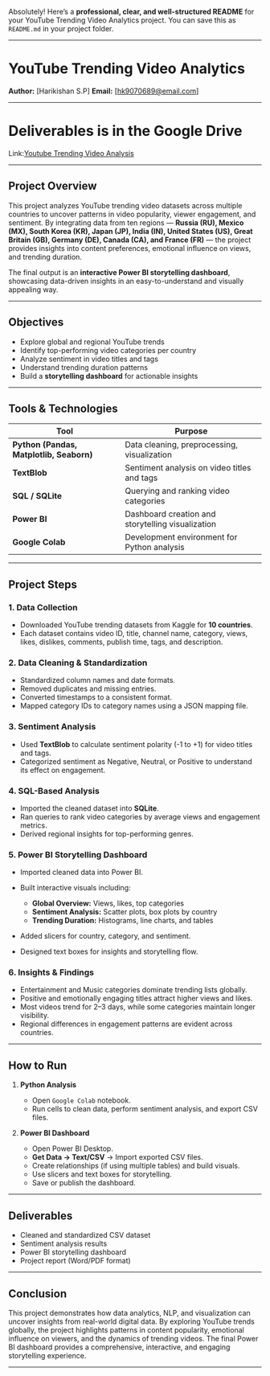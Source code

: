 Absolutely! Here’s a **professional, clear, and well-structured README** for your YouTube Trending Video Analytics project. You can save this as `README.md` in your project folder.

---

# YouTube Trending Video Analytics

**Author:** [Harikishan S.P]
**Email:** [[hk9070689@email.com](mailto:hk9070689@email.com)]

---
# Deliverables is in the Google Drive
Link:[Youtube Trending Video Analysis ]((https://drive.google.com/drive/folders/18ri2RN9o-V1VeFL8sJZ7QAZHR1vj_XLW?usp=sharing))

---

## **Project Overview**

This project analyzes YouTube trending video datasets across multiple countries to uncover patterns in video popularity, viewer engagement, and sentiment. By integrating data from ten regions — **Russia (RU), Mexico (MX), South Korea (KR), Japan (JP), India (IN), United States (US), Great Britain (GB), Germany (DE), Canada (CA), and France (FR)** — the project provides insights into content preferences, emotional influence on views, and trending duration.

The final output is an **interactive Power BI storytelling dashboard**, showcasing data-driven insights in an easy-to-understand and visually appealing way.

---

## **Objectives**

* Explore global and regional YouTube trends
* Identify top-performing video categories per country
* Analyze sentiment in video titles and tags
* Understand trending duration patterns
* Build a **storytelling dashboard** for actionable insights

---

## **Tools & Technologies**

| Tool                                     | Purpose                                           |
| ---------------------------------------- | ------------------------------------------------- |
| **Python (Pandas, Matplotlib, Seaborn)** | Data cleaning, preprocessing, visualization       |
| **TextBlob**                             | Sentiment analysis on video titles and tags       |
| **SQL / SQLite**                         | Querying and ranking video categories             |
| **Power BI**                             | Dashboard creation and storytelling visualization |
| **Google Colab**                         | Development environment for Python analysis       |

---

## **Project Steps**

### **1. Data Collection**

* Downloaded YouTube trending datasets from Kaggle for **10 countries**.
* Each dataset contains video ID, title, channel name, category, views, likes, dislikes, comments, publish time, tags, and description.

### **2. Data Cleaning & Standardization**

* Standardized column names and date formats.
* Removed duplicates and missing entries.
* Converted timestamps to a consistent format.
* Mapped category IDs to category names using a JSON mapping file.

### **3. Sentiment Analysis**

* Used **TextBlob** to calculate sentiment polarity (-1 to +1) for video titles and tags.
* Categorized sentiment as Negative, Neutral, or Positive to understand its effect on engagement.

### **4. SQL-Based Analysis**

* Imported the cleaned dataset into **SQLite**.
* Ran queries to rank video categories by average views and engagement metrics.
* Derived regional insights for top-performing genres.

### **5. Power BI Storytelling Dashboard**

* Imported cleaned data into Power BI.
* Built interactive visuals including:

  * **Global Overview:** Views, likes, top categories
  * **Sentiment Analysis:** Scatter plots, box plots by country
  * **Trending Duration:** Histograms, line charts, and tables
* Added slicers for country, category, and sentiment.
* Designed text boxes for insights and storytelling flow.

### **6. Insights & Findings**

* Entertainment and Music categories dominate trending lists globally.
* Positive and emotionally engaging titles attract higher views and likes.
* Most videos trend for 2–3 days, while some categories maintain longer visibility.
* Regional differences in engagement patterns are evident across countries.

---

## **How to Run**

1. **Python Analysis**

   * Open `Google Colab` notebook.
   * Run cells to clean data, perform sentiment analysis, and export CSV files.

2. **Power BI Dashboard**

   * Open Power BI Desktop.
   * **Get Data → Text/CSV** → Import exported CSV files.
   * Create relationships (if using multiple tables) and build visuals.
   * Use slicers and text boxes for storytelling.
   * Save or publish the dashboard.

---

## **Deliverables**

* Cleaned and standardized CSV dataset
* Sentiment analysis results
* Power BI storytelling dashboard
* Project report (Word/PDF format)

---

## **Conclusion**

This project demonstrates how data analytics, NLP, and visualization can uncover insights from real-world digital data. By exploring YouTube trends globally, the project highlights patterns in content popularity, emotional influence on viewers, and the dynamics of trending videos. The final Power BI dashboard provides a comprehensive, interactive, and engaging storytelling experience.


---

